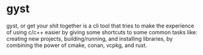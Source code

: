 # gyst 

gyst, or get your shit together is a cli tool that tries to make the experience of using c/c++ easier by giving some shortcuts to some common tasks like: creating new projects, building/running, and installing libraries, by combining the power of cmake, conan, vcpkg, and rust.